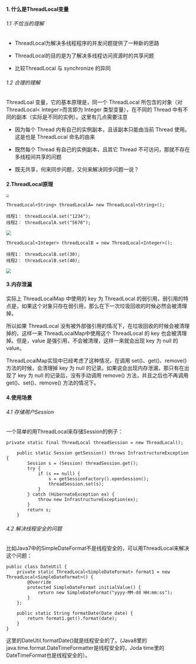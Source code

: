 #### 1. 什么是ThreadLocal变量

###### 1.1 不恰当的理解

- ThreadLocal为解决多线程程序的并发问题提供了一种新的思路

- ThreadLocal的目的是为了解决多线程访问资源时的共享问题

- 比较ThreadLocal 与 synchronize 的异同

  

###### 1.2 合理的理解

ThreadLoal 变量，它的基本原理是，同一个 ThreadLocal 所包含的对象（对ThreadLocal< Integer>而言即为 Integer 类型变量），在不同的 Thread 中有不同的副本（实际是不同的实例）。这里有几点需要注意

- 因为每个 Thread 内有自己的实例副本，且该副本只能由当前 Thread 使用。这是也是 ThreadLocal 命名的由来

- 既然每个 Thread 有自己的实例副本，且其它 Thread 不可访问，那就不存在多线程间共享的问题

- 既无共享，何来同步问题，又何来解决同步问题一说？

  

#### 2.ThreadLocal原理

<img src="https://img2018.cnblogs.com/blog/1368768/201906/1368768-20190614000329689-872917045.png" style="zoom:50%;" />

```
ThreadLocal<String> threadLocalA= new ThreadLocal<String>();

线程1： threadLocalA.set("1234");
线程2： threadLocalA.set("5678");
```

<img src="https://mmbiz.qpic.cn/mmbiz_png/KyXfCrME6UKHJicMicOM6durbmt3V1jjmsDUn0adL5zic1XZvEiaVqics9sECEA5CnWAVH9icMVnhK3LPbJ6n3EtI9OA/640?wx_fmt=png&tp=webp&wxfrom=5&wx_lazy=1&wx_co=1" style="zoom:80%;" />

```
ThreadLocal<Integer> threadLocalB = new ThreadLocal<Integer>();

线程1： threadLocalB.set(30);
线程2： threadLocalB.set(40);
```

<img src="https://mmbiz.qpic.cn/mmbiz_png/KyXfCrME6UKHJicMicOM6durbmt3V1jjmsEGbVf8bye3933JYHoGswQdf1FYib0kOUEPzyKYfY9Cdq9n2SxThI4KQ/640?wx_fmt=png&tp=webp&wxfrom=5&wx_lazy=1&wx_co=1" style="zoom:80%;" />

#### 3.内存泄漏

实际上 ThreadLocalMap 中使用的 key 为 ThreadLocal 的弱引用，弱引用的特点是，如果这个对象只存在弱引用，那么在下一次垃圾回收的时候必然会被清理掉。

所以如果 ThreadLocal 没有被外部强引用的情况下，在垃圾回收的时候会被清理掉的，这样一来 ThreadLocalMap中使用这个 ThreadLocal 的 key 也会被清理掉。但是，value 是强引用，不会被清理，这样一来就会出现 key 为 null 的 value。

ThreadLocalMap实现中已经考虑了这种情况，在调用 set()、get()、remove() 方法的时候，会清理掉 key 为 null 的记录。如果说会出现内存泄漏，那只有在出现了 key 为 null 的记录后，没有手动调用 remove() 方法，并且之后也不再调用 get()、set()、remove() 方法的情况下。

#### 4.使用场景

###### 4.1 存储用户Session

一个简单的用ThreadLocal来存储Session的例子：

```
private static final ThreadLocal threadSession = new ThreadLocal();

    public static Session getSession() throws InfrastructureException {
        Session s = (Session) threadSession.get();
        try {
            if (s == null) {
                s = getSessionFactory().openSession();
                threadSession.set(s);
            }
        } catch (HibernateException ex) {
            throw new InfrastructureException(ex);
        }
        return s;
    }
```

###### 4.2 解决线程安全的问题

比如Java7中的SimpleDateFormat不是线程安全的，可以用ThreadLocal来解决这个问题：

```
public class DateUtil {
    private static ThreadLocal<SimpleDateFormat> format1 = new ThreadLocal<SimpleDateFormat>() {
        @Override
        protected SimpleDateFormat initialValue() {
            return new SimpleDateFormat("yyyy-MM-dd HH:mm:ss");
        }
    };

    public static String formatDate(Date date) {
        return format1.get().format(date);
    }
}
```

这里的DateUtil.formatDate()就是线程安全的了。(Java8里的 java.time.format.DateTimeFormatter是线程安全的，Joda time里的DateTimeFormat也是线程安全的）。

